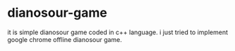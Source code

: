 # dianosour-game
it is simple dianosour game coded in c++ language. 
i just tried to implement google chrome offline dianosour game.

























